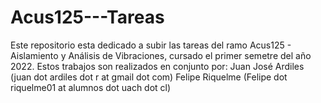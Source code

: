 # Acus125---Tareas

Este repositorio esta dedicado a subir las tareas del ramo Acus125 - Aislamiento y Análisis de Vibraciones, cursado el primer semetre del año 2022.
Estos trabajos son realizados en conjunto por:
Juan José Ardiles (juan dot ardiles dot r at gmail dot com)
Felipe Riquelme (Felipe dot riquelme01 at alumnos dot uach dot cl)

